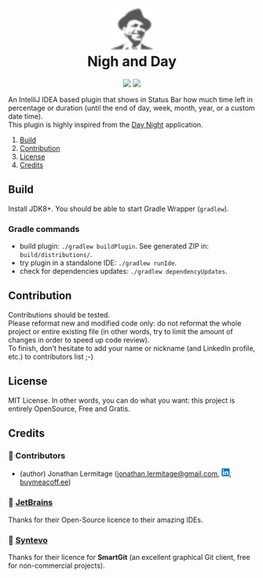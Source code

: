 <h1 align="center">
    <a href="https://plugins.jetbrains.com/plugin/16550-night-and-day"><img src="./src/main/resources/META-INF/pluginIcon.svg" width="84" height="84" alt="logo"/></a><br/>
    Nigh and Day
</h1>

<p align="center">
    <a href="https://plugins.jetbrains.com/plugin/16550-night-and-day"><img src="https://img.shields.io/jetbrains/plugin/v/16550-night-and-day.svg"/></a>
    <a href="https://plugins.jetbrains.com/plugin/16550-night-and-day"><img src="https://img.shields.io/jetbrains/plugin/d/16550-night-and-day.svg"/></a>
    </a>
</p>

An IntelliJ IDEA based plugin that shows in Status Bar how much time left in percentage or duration (until the end of day, week, month, year, or a custom date time).  
This plugin is highly inspired from the [Day Night](https://getdaynight.com) application.

1. [Build](#build)  
2. [Contribution](#contribution)  
3. [License](#license)  
4. [Credits](#credits)  

## Build

Install JDK8+. You should be able to start Gradle Wrapper (`gradlew`).

### Gradle commands

* build plugin: `./gradlew buildPlugin`. See generated ZIP in: `build/distributions/`.
* try plugin in a standalone IDE: `./gradlew runIde`.
* check for dependencies updates: `./gradlew dependencyUpdates`.

## Contribution

Contributions should be tested.        
Please reformat new and modified code only: do not reformat the whole project or entire existing file (in other words, try to limit the amount of changes in order to speed up code review).  
To finish, don't hesitate to add your name or nickname (and LinkedIn profile, etc.) to contributors list ;-)

## License

MIT License. In other words, you can do what you want: this project is entirely OpenSource, Free and Gratis.

## Credits

### 🤝 Contributors

* (author) Jonathan Lermitage (<jonathan.lermitage@gmail.com>, [![linkedin](misc/linkedin_profile_badge.png)](https://www.linkedin.com/in/jonathan-lermitage-092711142/), [buymeacoff.ee](http://buymeacoff.ee/jlermitage))

### 🤝 [JetBrains](https://www.jetbrains.com/idea/)

Thanks for their Open-Source licence to their amazing IDEs.

### 🤝 [Syntevo](https://www.syntevo.com/smartgit/)

Thanks for their licence for **SmartGit** (an excellent graphical Git client, free for non-commercial projects).
